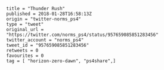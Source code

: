 ```
title = "Thunder Rush"
published = 2018-01-28T16:58:13Z
origin = "twitter-norms_ps4"
type = "tweet"
original_url = "https://twitter.com/norms_ps4/status/957659085851283456"
twitter_account = "norms_ps4"
tweet_id = "957659085851283456"
retweets = 0
favourites = 0
tag = [ "horizon-zero-dawn", "ps4share",]
```

<p class='image'><img src='https://mnf.m17s.net/2018/01/28/DUpJ29RXUAAwW5g.jpg' alt=''></p>


